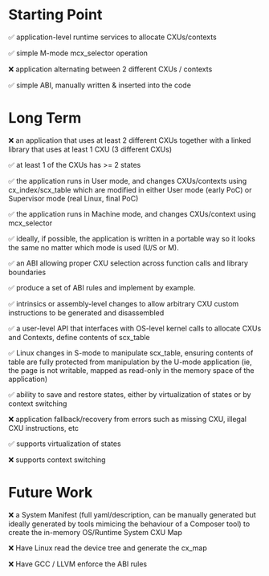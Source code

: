 # Starting Point

:white_check_mark: application-level runtime services to allocate CXUs/contexts

:white_check_mark: simple M-mode mcx_selector operation

:x: application alternating between 2 different CXUs / contexts

:white_check_mark: simple ABI, manually written & inserted into the code


# Long Term
:x: an application that uses at least 2 different CXUs together with a linked library that uses at least 1 CXU (3 different CXUs)

:white_check_mark: at least 1 of the CXUs has >= 2 states

:white_check_mark: the application runs in User mode, and changes CXUs/contexts using cx_index/scx_table which are modified in either User mode (early PoC) or Supervisor mode (real Linux, final PoC)

:white_check_mark: the application runs in Machine mode, and changes CXUs/context using mcx_selector

:white_check_mark: ideally, if possible, the application is written in a portable way so it looks the same no matter which mode is used (U/S or M).

:white_check_mark: an ABI allowing proper CXU selection across function calls and library boundaries

:white_check_mark: produce a set of ABI rules and implement by example.

:white_check_mark: intrinsics or assembly-level changes to allow arbitrary CXU custom instructions to be generated and disassembled

:white_check_mark: a user-level API that interfaces with OS-level kernel calls to allocate CXUs and Contexts, define contents of scx_table

:white_check_mark: Linux changes in S-mode to manipulate scx_table, ensuring contents of table are fully protected from manipulation by the U-mode application (ie, the page is not writable, mapped as read-only in the memory space of the application)

:white_check_mark: ability to save and restore states, either by virtualization of states or by context switching

:x: application fallback/recovery from errors such as missing CXU, illegal CXU instructions, etc

:white_check_mark: supports virtualization of states

:x: supports context switching

# Future Work

:x: a System Manifest (full yaml/description, can be manually generated but ideally generated by tools mimicing the behaviour of a Composer tool) to create the in-memory OS/Runtime System CXU Map

:x: Have Linux read the device tree and generate the cx_map

:x: Have GCC / LLVM enforce the ABI rules
